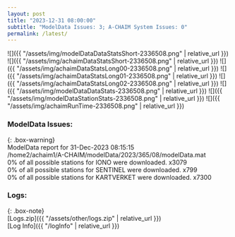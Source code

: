 ```yaml
---
layout: post
title: "2023-12-31 08:00:00"
subtitle: "ModelData Issues: 3; A-CHAIM System Issues: 0"
permalink: /latest/
---
```


![]({{ "/assets/img/modelDataDataStatsShort-2336508.png" | relative_url }})
![]({{ "/assets/img/achaimDataStatsShort-2336508.png" | relative_url }})
![]({{ "/assets/img/achaimDataStatsLong00-2336508.png" | relative_url }})
![]({{ "/assets/img/achaimDataStatsLong01-2336508.png" | relative_url }})
![]({{ "/assets/img/achaimDataStatsLong02-2336508.png" | relative_url }})
![]({{ "/assets/img/modelDataDataStats-2336508.png" | relative_url }})
![]({{ "/assets/img/modelDataStationStats-2336508.png" | relative_url }})
![]({{ "/assets/img/achaimRunTime-2336508.png" | relative_url }})


### ModelData Issues:  
  
{: .box-warning}  
 ModelData report for 31-Dec-2023 08:15:15   
 /home2/achaim1/A-CHAIM/modelData/2023/365/08/modelData.mat   
 0% of all possible stations for IONO were downloaded. x3079   
 0% of all possible stations for SENTINEL were downloaded. x799   
 0% of all possible stations for KARTVERKET were downloaded. x7300   
  


### Logs:  
  
{: .box-note}  
[Logs.zip]({{ "/assets/other/logs.zip" | relative_url }})  
[Log Info]({{ "/logInfo" | relative_url }})  
